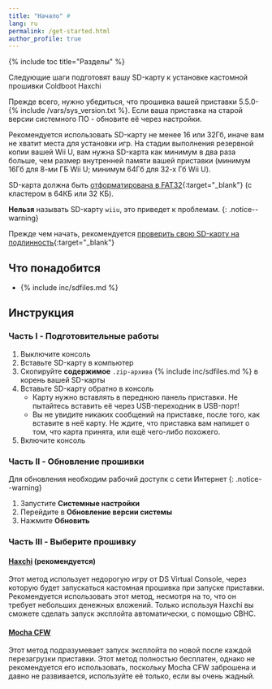 ```yaml
---
title: "Начало" #
lang: ru
permalink: /get-started.html
author_profile: true
---
```


{% include toc title="Разделы" %}

Следующие шаги подготовят вашу SD-карту к установке кастомной прошивки Coldboot Haxchi

Прежде всего, нужно убедиться, что прошивка вашей приставки 5.5.0-{% include /vars/sys_version.txt %}. Если ваша приставка на старой версии системного ПО - обновите её через настройки. 

Рекомендуется использовать SD-карту не менее 16 или 32Гб, иначе вам не хватит места для установки игр. На стадии выполнения резервной копии вашей Wii U, вам нужна SD-карта как минимум в два раза больше, чем размер внутренней памяти вашей приставки (минимум 16Гб для 8-ми ГБ Wii U; минимум 64Гб для 32-х Гб Wii U).

SD-карта должна быть [отформатирована в FAT32](https://customfw.xyz/format_sd){:target="_blank"} (с кластером в 64КБ или 32 КБ).

**Нельзя** называть SD-карту `wiiu`, это приведет к проблемам.
{: .notice--warning}

Прежде чем начать, рекомендуется [проверить свою SD-карту на подлинность](https://customfw.xyz/test_sd){:target="_blank"}

## Что понадобится

* {% include inc/sdfiles.md %}

## Инструкция

### Часть I - Подготовительные работы

1. Выключите консоль
1. Вставьте SD-карту в компьютер
1. Скопируйте __содержимое__ `.zip-архива` {% include inc/sdfiles.md %} в корень вашей SD-карты
1. Вставьте SD-карту обратно в консоль
	* Карту нужно вставлять в переднюю панель приставки. Не пытайтесь вставить её через USB-переходник в USB-порт!
	* Вы не увидите никаких сообщений на приставке, после того, как вставите в неё карту. Не ждите, что приставка вам напишет о том, что карта принята, или ещё чего-либо похожего.
1. Включите консоль

### Часть II - Обновление прошивки

Для обновления необходим рабочий доступк с сети Интернет
{: .notice--warning}

1. Запустите **Системные настройки**
1. Перейдите в **Обновление версии системы**
1. Нажмите **Обновить**

### Часть III - Выберите прошивку

#### [Haxchi](haxchi) (**рекомендуется**)

Этот метод использует недорогую игру от DS Virtual Console, через которую будет запускаться кастомная прошивка при запуске приставки. Рекомендуется использовать этот метод, несмотря на то, что он требует небольших денежных вложений. Только используя Haxchi вы сможете сделать запуск эксплойта автоматически, с помощью CBHC.

#### [Mocha CFW](mocha-cfw)

Этот метод подразумевает запуск эксплойта по новой после каждой перезагрузки приставки. Этот метод полностью бесплатен, однако не рекомендуется его использовать, поскольку Mocha CFW заброшена и давно не развивается, используйте её только, если вы очень жадный.